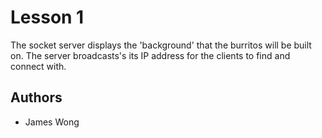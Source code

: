# Lesson 1

The socket server displays the 'background' that the burritos will be built on. The server broadcasts's its IP address for the clients to find and connect with.


## Authors

* James Wong

